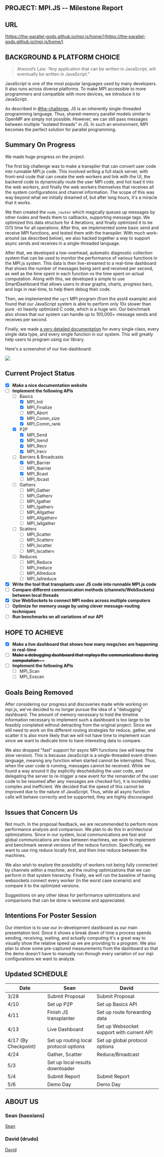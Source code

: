 ## PROJECT: MPI.JS -- Milestone Report

## **URL**

[https://the-parallel-gods.github.io/mpi.js/home/](https://the-parallel-gods.github.io/mpi.js/home/)


## BACKGROUND & PLATFORM CHOICE

> Atwood’s Law: “Any application that can be written in JavaScript, will eventually be written in JavaScript.”

JavaScript is one of the most popular languages used by many developers. It also runs across diverse platforms. To make MPI accessible to more programmers and compatible with more devices, we introduce it to JavaScript.

As described in [#the-challenge](proposal.md#the-challenge "mention"), JS is an inherently single-threaded programming language. Thus, shared-memory parallel models similar to OpenMP are simply not possible. However, we can still pass messages between multiple "isolated threads" in JS. In such an environment, MPI becomes the perfect solution for parallel programming.

## Summary On Progress

We made huge progress on the project. 

The first big challenge was to make a transpiler that can convert user code into runnable MPI.js code. This involved writing a full stack server, with front-end code that can create the web workers and link with the UI, the backend code to dynamically route the user MPI code, and hot load it into the web workers, and finally the web workers themselves that receives all the system configurations and channel information. The scope of this was way beyond what we initially dreamed of, but after long hours, it's a miracle that it works.

We then created the `node_router` which magically queues up messages by other nodes and feeds them to callbacks, supporting message tags. We optimized this data structure for 4 iterations, and finally optimized it to be O(1) time for all operations. After this, we implemented some basic send and receive MPI functions, and tested them with the transpiler. With much work-around (as described below), we also hacked together a way to support async sends and receives in a single-threaded language.

After that, we developed a low-overhead, automatic diagnostic collection system that can be used to monitor the performance of various functions in the MPI.js system. This data is then live-streamed to a real-time dashboard that shows the number of messages being sent and received per second, as well as the time spent in each function vs the time spent on actual computation. Along with this, we developed a simple to use SmartDashboard that allows users to draw graphs, charts, progress bars, and logs in real-time, to help them debug their code.

Then, we implemented the `sqrt` MPI program (from the asst4 example) and found that our JavaScript system is able to perform only 10x slower than pure `-O3` heavily optimized C code, which is a huge win. Our benchmark also shows that our system can handle up to 100,000+ message sends and receives per second.

Finally, we made [a very detailed documentation](docs.md) for every single class, every single data type, and every single function in our system. This will greatly help users to program using our library.

Here's a screenshot of our live-dashboard:

![](./images/milestone-dashboard.png)


## Current Project Status

* [x] **Make a nice documentation website**
* [ ] **Implement the following APIs**
  * [ ] Basics
    * [x] MPI\_Init
    * [x] MPI\_Finalize
    * [ ] MPI\_Abort
    * [x] MPI\_Comm\_size
    * [x] MPI\_Comm\_rank
  * [x] P2P
    * [x] MPI\_Send
    * [x] MPI\_Isend
    * [x] MPI\_Recv
    * [x] MPI\_Irecv
  * [ ] Barriers & Broadcasts
    * [x] MPI\_Barrier
    * [ ] MPI\_Ibarrier
    * [x] MPI\_Bcast
    * [ ] MPI\_Ibcast
  * [ ] Gathers
    * [ ] MPI\_Gather
    * [ ] MPI\_Gatherv
    * [ ] MPI\_Igather
    * [ ] MPI\_Igatherv
    * [ ] MPI\_Allgather
    * [ ] MPI\_Allgatherv
    * [ ] MPI\_Iallgather
  * [ ] Scatters
    * [ ] MPI\_Scatter
    * [ ] MPI\_Scatterv
    * [ ] MPI\_Iscatter
    * [ ] MPI\_Iscatterv
  * [ ] Reduces
    * [ ] MPI\_Reduce
    * [ ] MPI\_Ireduce
    * [ ] MPI\_Allreduce
    * [ ] MPI\_Iallreduce
* [x] **Write the tool that transplants user JS code into runnable MPI.js code**
* [ ] **Compare different communication methods (channels/WebSockets) between local threads**
* [x] **Use WebSockets to connect MPI nodes across multiple computers**
* [ ] **Optimize for memory usage by using clever message-routing techniques**
* [ ] **Run benchmarks on all variations of our API**

## HOPE TO ACHIEVE

* [x] **Make a live dashboard that shows how many msgs/sec are happening in real-time**
* [ ] **<strike>Make a debugging dashboard that replays the communications during computation~~</strike>**
* [ ] **Implement the following APIs**
  * [ ] MPI\_Scan
  * [ ] MPI\_Exscan

## Goals Being Removed

After considering our progress and discoveries made while working on mpi.js, we've decided to no longer pursue the idea of a "debugging" dashboard. The amount of memory necessary to hold the timeline information necessary to implement such a dashboard is too large to be feasibly completed without detracting from the original project. Since we still need to work on the different routing strategies for reduce, gather, and scatter it is also more likely that we will not have time to implement scan since we want to dedicate time to have interesting data to compare. 

We also dropped "fast" support for async MPI functions (we will keep the slow version). This is because JavaScript is a single-threaded event-driven language, meaning any function when started cannot be interrupted. Thus, when the user code is running, messages cannot be received. While we found a way around it (by explicitly descheduling the user code, and delegating the server to re-trigger a new event for the remainder of the user code to be resumed after any messages are checked for), it is incredibly complex and inefficient. We decided that the speed of this cannot be improved due to the nature of JavaScript. Thus, while all async function calls will behave correctly and be supported, they are highly discouraged.

## Issues that Concern Us

Not much. In the proposal feedback, we are recommended to perform more performance analysis and comparison. We plan to do this in architectural optimizations. Since in our system, local communications are fast and global communications are slow between machines, we wish to implement and benchmark several versions of the reduce function. Specifically, we want to use ring reduce locally first, and then tree reduce between the machines. 

We also wish to explore the possibility of workers not being fully connected by channels within a machine, and the routing optimizations that we can perform in that system hierarchy. Finally, we will run the baseline of having websockets connect every worker (in the worst case scenario) and compare it to the optimized versions.

Suggestions on any other ideas for performance optimizations and comparisons that can be done is welcome and appreciated.


## Intentions For Poster Session

Our intention is to use our in-development dashboard as our main presentation tool. Since it shows a break down of time a process spends sending, receiving, waiting, and actually computing it's a great way to visually show the relative speed up we are providing to a program. We also plan to show some pre-captured measurements from the dashboard so that the demo doesn't have to manually run through every variation of our mpi configurations we want to analyze.


## Updated SCHEDULE

| Date                 | Sean                                  | David                                     |
| -------------------- | ------------------------------------- | ----------------------------------------- |
| 3/28                 | Submit Proposal                       | Submit Proposal                           |
| 4/10                 | Set up P2P                            | Set up Basics API                         |
| 4/11                 | Finish JS transplanter                | Set up route forwarding data              |
| 4/13                 | Live Dashboard                        | Set up Websocket support with current API |
| 4/17 (By Checkpoint) | Set up routing local protocol options | Set up global protocol options            |
| 4/24                 | Gather, Scatter                       | Reduce/Broadcast                          |
| 5/3                  | Set up local results downloader       |                                           |
| 5/4                  | Submit Report                         | Submit Report                             |
| 5/6                  | Demo Day                              | Demo Day                                  |

## ABOUT US

### Sean (haoxians)

[Sean](https://github.com/SeanSun6814)


### David (drudo)

[David](https://github.com/1CoolDavid)